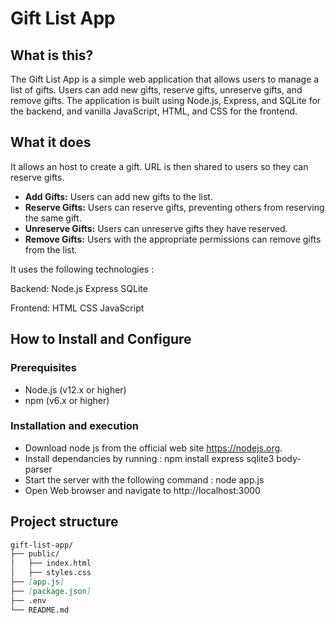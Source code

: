 # Gift List App

## What is this?

The Gift List App is a simple web application that allows users to manage a list of gifts. Users can add new gifts, reserve gifts, unreserve gifts, and remove gifts. The application is built using Node.js, Express, and SQLite for the backend, and vanilla JavaScript, HTML, and CSS for the frontend.

## What it does

It allows an host to create a gift. URL is then shared to users so they can reserve gifts.

- **Add Gifts:** Users can add new gifts to the list.
- **Reserve Gifts:** Users can reserve gifts, preventing others from reserving the same gift.
- **Unreserve Gifts:** Users can unreserve gifts they have reserved.
- **Remove Gifts:** Users with the appropriate permissions can remove gifts from the list.

It uses the following technologies :

Backend:
Node.js
Express
SQLite

Frontend:
HTML
CSS
JavaScript

## How to Install and Configure

### Prerequisites

- Node.js (v12.x or higher)
- npm (v6.x or higher)

### Installation and execution

- Download node js from the official web site https://nodejs.org.
- Install dependancies by running : npm install express sqlite3 body-parser
- Start the server with the following command : node app.js
- Open Web browser and navigate to http://localhost:3000

## Project structure

```markdown
gift-list-app/
├── public/
│   ├── index.html
│   ├── styles.css
├── [app.js]
├── [package.json]
├── .env
└── README.md
```
